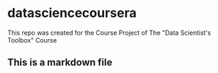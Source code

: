 # datasciencecoursera
This repo was created for the Course Project of The "Data Scientist's Toolbox" Course
## This is a markdown file
